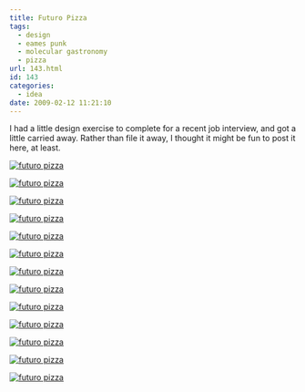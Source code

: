```yaml
---
title: Futuro Pizza
tags:
  - design
  - eames punk
  - molecular gastronomy
  - pizza
url: 143.html
id: 143
categories:
  - idea
date: 2009-02-12 11:21:10
---
```


I had a little design exercise to complete for a recent job interview, and got a little carried away. Rather than file it away, I thought it might be fun to post it here, at least.



[![futuro pizza](/wpimages/2009/02/futuropizza.002.jpg)](/wpimages/2009/02/futuropizza.002.jpg) 

[![futuro pizza](/wpimages/2009/02/futuropizza.003.jpg)](/wpimages/2009/02/futuropizza.003.jpg) 

[![futuro pizza](/wpimages/2009/02/futuropizza.004.jpg)](/wpimages/2009/02/futuropizza.004.jpg) 

[![futuro pizza](/wpimages/2009/02/futuropizza.005.jpg)](/wpimages/2009/02/futuropizza.005.jpg) 

[![futuro pizza](/wpimages/2009/02/futuropizza.006.jpg)](/wpimages/2009/02/futuropizza.006.jpg) 

[![futuro pizza](/wpimages/2009/02/futuropizza.007.jpg)](/wpimages/2009/02/futuropizza.007.jpg) 

[![futuro pizza](/wpimages/2009/02/futuropizza.008.jpg)](/wpimages/2009/02/futuropizza.008.jpg) 

[![futuro pizza](/wpimages/2009/02/futuropizza.009.jpg)](/wpimages/2009/02/futuropizza.009.jpg)  

[![futuro pizza](/wpimages/2009/02/futuropizza.011.jpg)](/wpimages/2009/02/futuropizza.011.jpg) 

[![futuro pizza](/wpimages/2009/02/futuropizza.012.jpg)](/wpimages/2009/02/futuropizza.012.jpg) 

[![futuro pizza](/wpimages/2009/02/futuropizza.013.jpg)](/wpimages/2009/02/futuropizza.013.jpg) 

[![futuro pizza](/wpimages/2009/02/futuropizza.014.jpg)](/wpimages/2009/02/futuropizza.014.jpg) 

[![futuro pizza](/wpimages/2009/02/futuropizza.015.jpg)](/wpimages/2009/02/futuropizza.015.jpg)